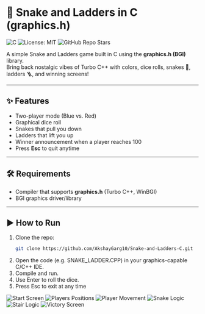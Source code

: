 # 🎲 Snake and Ladders in C (graphics.h)

![C](https://img.shields.io/badge/Language-C-blue)
![License: MIT](https://img.shields.io/badge/License-MIT-yellow)
![GitHub Repo Stars](https://img.shields.io/github/stars/AkshayGarg10/Snake-and-Ladders-C)

A simple Snake and Ladders game built in C using the **graphics.h (BGI)** library.  
Bring back nostalgic vibes of Turbo C++ with colors, dice rolls, snakes 🐍, ladders 🪜, and winning screens!  

---

## ✨ Features

- Two-player mode (Blue vs. Red)  
- Graphical dice roll  
- Snakes that pull you down  
- Ladders that lift you up  
- Winner announcement when a player reaches 100  
- Press **Esc** to quit anytime  

---

## 🛠 Requirements

- Compiler that supports **graphics.h** (Turbo C++, WinBGI)  
- BGI graphics driver/library

---

## ▶️ How to Run

1. Clone the repo:
   ```bash
   git clone https://github.com/AkshayGarg10/Snake-and-Ladders-C.git

2. Open the code (e.g. SNAKE_LADDER.CPP) in your graphics-capable C/C++ IDE.
3. Compile and run.
4. Use Enter to roll the dice.
5. Press Esc to exit at any time

![Start Screen](screenshots/Start.png) 
![Players Positions](screenshots/Players.png) 
![Player Movement](screenshots/Movement.png)
![Snake Logic](screenshots/SnakeLogic.png) 
![Stair Logic](screenshots/Stairs_Logic.png) 
![Victory Screen](screenshots/Win_screen.png)
